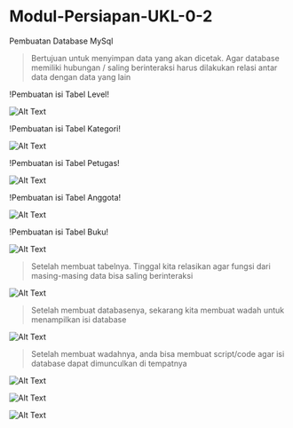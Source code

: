 # Modul-Persiapan-UKL-0-2

Pembuatan Database MySql

>Bertujuan untuk menyimpan data yang akan dicetak. Agar database memiliki hubungan / saling berinteraksi harus dilakukan relasi antar data dengan data yang lain

!Pembuatan isi Tabel Level!

![Alt Text](https://github.com/lethanfadlil/Modul-Persiapan-UKL-0-2/blob/master/Modul%200%20UKL/Tabel%20Level.PNG)

!Pembuatan isi Tabel Kategori!

![Alt Text](https://github.com/lethanfadlil/Modul-Persiapan-UKL-0-2/blob/master/Modul%200%20UKL/Tabel%20kategori.PNG)

!Pembuatan isi Tabel Petugas!

![Alt Text](https://github.com/lethanfadlil/Modul-Persiapan-UKL-0-2/blob/master/Modul%200%20UKL/Tabel%20petugas.PNG)

!Pembuatan isi Tabel Anggota!

![Alt Text](https://github.com/lethanfadlil/Modul-Persiapan-UKL-0-2/blob/master/Modul%200%20UKL/Tabel%20Anggota.PNG)

!Pembuatan isi Tabel Buku!

![Alt Text](https://github.com/lethanfadlil/Modul-Persiapan-UKL-0-2/blob/master/Modul%200%20UKL/Tabel%20Buku.PNG)


>Setelah membuat tabelnya. Tinggal kita relasikan agar fungsi dari masing-masing data bisa saling berinteraksi

![Alt Text](https://github.com/lethanfadlil/Modul-Persiapan-UKL-0-2/blob/master/Modul%200%20UKL/Modul%200%20bagian%20relasi%20(mencangkup%20semua).PNG)


>Setelah membuat databasenya, sekarang kita membuat wadah untuk menampilkan isi database

![Alt Text](https://github.com/lethanfadlil/Modul-Persiapan-UKL-0-2/blob/master/Modul%201%20UKL/Tampilan%20Sudah%20Jadi.PNG)

>Setelah membuat wadahnya, anda bisa membuat script/code agar isi database dapat dimunculkan di tempatnya

![Alt Text](https://github.com/lethanfadlil/Modul-Persiapan-UKL-0-2/blob/master/Modul%202%20UKL/Hasil%20Jadi%20Penampilan.PNG)

![Alt Text](https://github.com/lethanfadlil/Modul-Persiapan-UKL-0-2/blob/master/Modul%202%20UKL/Hasil%20Jadi%20Penampilan%20(Buku).PNG)

![Alt Text](https://github.com/lethanfadlil/Modul-Persiapan-UKL-0-2/blob/master/Modul%202%20UKL/Hasil%20Jadi%20Penampilan%20(Anggota).PNG)
